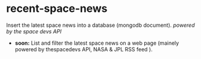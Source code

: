 # recent-space-news

 Insert the latest space news into a database (mongodb document). *powered by the space devs API*

- **soon:** List and filter the latest space news on a web page (mainely powered by thespacedevs API, NASA &amp; JPL RSS feed ).
